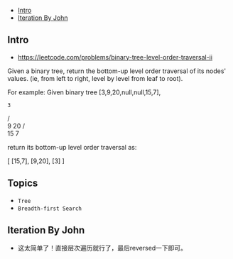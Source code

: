 - [Intro](#intro)
- [Iteration By John](#iteration-by-john)

## Intro

- https://leetcode.com/problems/binary-tree-level-order-traversal-ii

Given a binary tree, return the bottom-up level order traversal of its nodes' values. (ie, from left to right, level by level from leaf to root).

For example:
Given binary tree [3,9,20,null,null,15,7],

    3
   / \
  9  20
    /  \
   15   7


return its bottom-up level order traversal as:

[
  [15,7],
  [9,20],
  [3]
]




## Topics

- `Tree`
- `Breadth-first Search`


## Iteration By John

- 这太简单了！直接层次遍历就行了，最后reversed一下即可。
